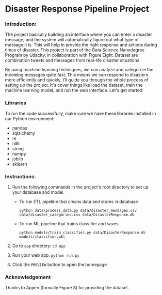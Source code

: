 
# Disaster Response Pipeline Project

### Introduction:
The project basically building an interface where you can enter a disaster message, and the system will automatically figure out what type of message it is. This will help in provide the right response and actions during times of disaster. This project is part of the Data Science Nanodegree Program by Udacity, in collaboration with Figure Eight. Dataset are combination tweets and messages from real-life disaster situations.

By using machine learning techniques, we can analyze and categorize the incoming messages quite fast. This means we can respond to disasters more efficiently and quickly. I'll guide you through the whole process of setting up the project. It's cover things like load the dataset, train the machine learning model, and run the web interface. Let's get started!

### Libraries
To run the code successfully, make sure we have these libraries installed in our Python environment:
- pandas
- sqlalchemy
- re
- nltk
- string
- numpy
- joblib
- sklearn

### Instructions:
1. Run the following commands in the project's root directory to set up your database and model.

    - To run ETL pipeline that cleans data and stores in database
    
         `python data/process_data.py data/disaster_messages.csv data/disaster_categories.csv data/DisasterResponse.db`
        
    - To run ML pipeline that trains classifier and saves
    
        `python models/train_classifier.py data/DisasterResponse.db models/classifier.pkl`

2. Go to `app` directory: `cd app`

3. Run your web app: `python run.py`

4. Click the `PREVIEW` button to open the homepage

### Acknowledgement
Thanks to Appen (formally Figure 8) for providing the dataset.


